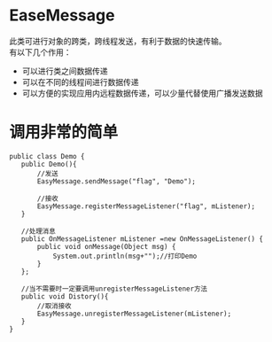 # EaseMessage
  此类可进行对象的跨类，跨线程发送，有利于数据的快速传输。<br>
  有以下几个作用：<br>
 * 可以进行类之间数据传递<br>
 * 可以在不同的线程间进行数据传递<br>
 * 可以方便的实现应用内远程数据传递，可以少量代替使用广播发送数据
 # 调用非常的简单
 ```
 public class Demo {
	public Demo(){
		//发送
		EasyMessage.sendMessage("flag", "Demo");
		
		//接收
		EasyMessage.registerMessageListener("flag", mListener);
	}
	
	//处理消息
	public OnMessageListener mListener =new OnMessageListener() {
		public void onMessage(Object msg) { 
			System.out.println(msg+"");//打印Demo
		}
	};
	
	//当不需要时一定要调用unregisterMessageListener方法
	public void Distory(){
		//取消接收
		EasyMessage.unregisterMessageListener(mListener);
	}
}
```
